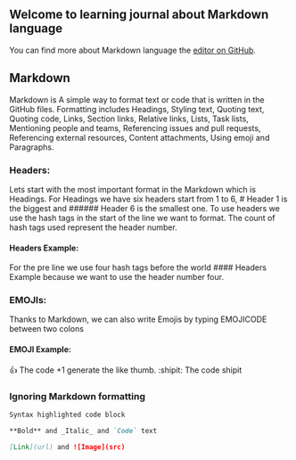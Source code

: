 ## Welcome to learning journal about Markdown language

You can find more about Markdown language the [editor on GitHub](https://github.com/AhmadHirthani/learning-journal/edit/master/README.md).

## Markdown

Markdown is A simple way to format text or code that is written in the GitHub files. Formatting includes
Headings, Styling text, Quoting text, Quoting code, Links, Section links, Relative links, Lists, Task lists, Mentioning people and teams, Referencing issues and pull requests, Referencing external resources, Content attachments, Using emoji and Paragraphs.

### Headers:
Lets start with the most important format in the Markdown which is Headings. For Headings we have six headers start from 1 to 6, # Header 1 is the biggest and ###### Header 6 is the smallest one. To use headers we use the hash tags in the start of the line we want to format. The count of hash tags used represent the header number.


#### Headers Example:
For the pre line we use four hash tags before the world #### Headers Example  because we want to use the header number four.

### EMOJIs:
Thanks to Markdown, we can also write Emojis by typing EMOJICODE between two colons

#### EMOJI Example:
:+1: The code +1 generate the like thumb.
:shipit: The code shipit

### Ignoring Markdown formatting
```markdown
Syntax highlighted code block

**Bold** and _Italic_ and `Code` text

[Link](url) and ![Image](src)
```

